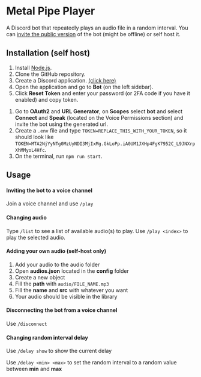 # Metal Pipe Player
A Discord bot that repeatedly plays an audio file in a random interval. You can [invite the public version](https://discord.com/api/oauth2/authorize?client_id=1086952097301405806&permissions=8&scope=applications.commands%20bot) of the bot (might be offline) or self host it.

## Installation (self host)
1. Install [Node.js](https://nodejs.org/en).
2. Clone the GitHub repository.
3. Create a Discord application. [(click here)](https://discord.com/developers/applications "click here")
4. Open the application and go to **Bot** (on the left sidebar).
5. Click **Reset Token** and enter your password (or 2FA code if you have it enabled) and copy token.
<!-- 6. Scroll down to **Privileged Gateway Intents** and enable **Message Content Intent** -->
1. Go to **OAuth2** and **URL Generator**, on **Scopes** select **bot** and select **Connect** and **Speak** (located on the Voice Permissions section) and invite the bot using the generated url.
2. Create a `.env` file and type `TOKEN=REPLACE_THIS_WITH_YOUR_TOKEN`, so it should look like `TOKEN=MTA2NjYyNTg0MzUyNDI3MjIxMg.GkLoPp.iA0UM1JXHp4FgK7952C_L9JNXrpXhMMyoL4Hfc`.
3. On the terminal, run `npm run start`.

## Usage

#### Inviting the bot to a voice channel
Join a voice channel and use `/play`

#### Changing audio
Type `/list` to see a list of available audio(s) to play.
Use `/play <index>` to play the selected audio.

#### Adding your own audio (self-host only)
1. Add your audio to the audio folder
2. Open **audios.json** located in the **config** folder
3. Create a new object
4. Fill the **path** with `audio/FILE_NAME.mp3`
5. Fill the **name** and **src** with whatever you want
6. Your audio should be visible in the library

#### Disconnecting the bot from a voice channel
Use `/disconnect`

#### Changing random interval delay
Use `/delay show` to show the current delay

Use `/delay <min> <max>` to set the random interval to a random value between **min** and **max**
